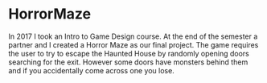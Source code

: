 # HorrorMaze
In 2017 I took an Intro to Game Design course. At the end of the semester a partner and I created a Horror Maze as our final project. The game requires the user to try to escape the Haunted House by randomly opening doors searching for the exit. However some doors have monsters behind them and if you accidentally come across one you lose.
